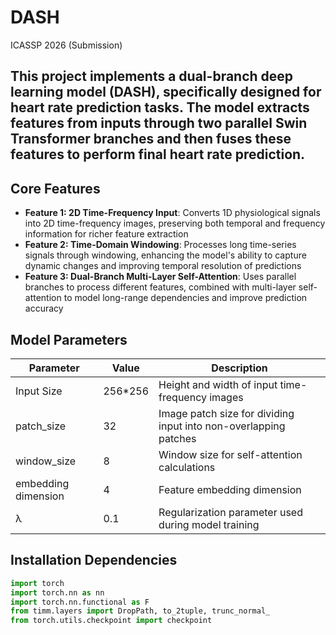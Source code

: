 # DASH
ICASSP 2026 (Submission)

## This project implements a dual-branch deep learning model (DASH), specifically designed for heart rate prediction tasks. The model extracts features from inputs through two parallel Swin Transformer branches and then fuses these features to perform final heart rate prediction.

## Core Features
- **Feature 1: 2D Time-Frequency Input**: Converts 1D physiological signals into 2D time-frequency images, preserving both temporal and frequency information for richer feature extraction
- **Feature 2: Time-Domain Windowing**: Processes long time-series signals through windowing, enhancing the model's ability to capture dynamic changes and improving temporal resolution of predictions
- **Feature 3: Dual-Branch Multi-Layer Self-Attention**: Uses parallel branches to process different features, combined with multi-layer self-attention to model long-range dependencies and improve prediction accuracy

## Model Parameters

| Parameter | Value | Description |
|-----------|-------|-------------|
| Input Size | 256*256 | Height and width of input time-frequency images |
| patch_size | 32 | Image patch size for dividing input into non-overlapping patches |
| window_size | 8 | Window size for self-attention calculations |
| embedding dimension | 4 | Feature embedding dimension |
| λ | 0.1 | Regularization parameter used during model training |

## Installation Dependencies
```python
import torch
import torch.nn as nn
import torch.nn.functional as F
from timm.layers import DropPath, to_2tuple, trunc_normal_
from torch.utils.checkpoint import checkpoint
```
